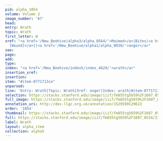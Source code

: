 ```yaml
---
pid: alpha_1054
volume: Volume 2
image_number: '67'
head: 
entry: Wrath
topic: Wrath
first_letter: W
xref: "<a href='/New_Beehive/alpha3/alpha_0564/'>Maimed</a>|Bites|<a href='/New_Beehive/toc_vol2/toc2_223/'>1146
  [Wound]</a>||<a href='/New_Beehive/alpha1/alpha_0030/'>anger</a>"
see: 
page: 
add: 
type: 
index: "<a href='/New_Beehive/index5/index_4629/'>wrath</a>"
insertion_xref: 
insertion: 
item: "#item-0771713ce"
unparsed: 
line: 'Entry: Wrath|Topic: Wrath|Xref: anger|Index: wrath|#item-0771713ce'
selection: https://stacks.stanford.edu/image/iiif/fm855tg5659%2F1607_0534/337,2102,3023,324/full/0/default.jpg
full_image: https://stacks.stanford.edu/image/iiif/fm855tg5659%2F1607_0534/full/full/0/default.jpg
annotation_uri: http://dev.llgc.org.uk/annotation/1529599129613
order: '1054'
thumbnail: https://stacks.stanford.edu/image/iiif/fm855tg5659%2F1607_0534/337,2102,600,180/250,/0/default.jpg
full: https://stacks.stanford.edu/image/iiif/fm855tg5659%2F1607_0534/337,2102,3023,324/full/0/default.jpg
label: Wrath
layout: alpha_item
collection: alpha5
---
```

